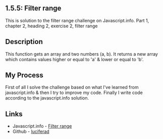 ## 1.5.5: Filter range

This is solution to the filter range challenge on Javascript.info.
Part 1, chapter 2, heading 2, exercise 2, filter range

## Description

This function gets an array and two numbers (a, b). It returns a new array which contains values higher or equal to 'a' & lower or equal to 'b'.

## My Process

First of all I solve the challenge based on what I've learned from javascript.info & then I try to improve my code. Finally I write code according to the javascript.info solution.

## Links

- Javascript.info - [Filter range](https://javascript.info/array-methods#filter-range)
- Github - [luciferad](https://github.com/luciferad)